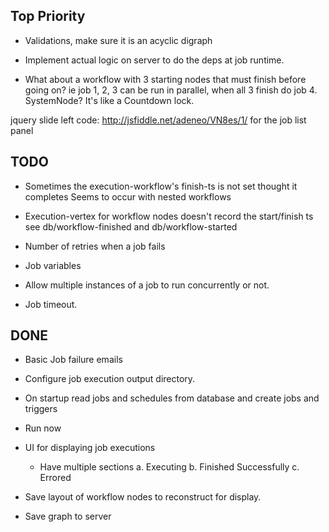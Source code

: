 Top Priority
-------------
* Validations, make sure it is an acyclic digraph
* Implement actual logic on server to do the deps at job runtime.


* What about a workflow with 3 starting nodes that must finish before going on?
  ie job 1, 2, 3 can be run in parallel, when all 3 finish do job 4.
  SystemNode? It's like a Countdown lock.


jquery slide left code: http://jsfiddle.net/adeneo/VN8es/1/
for the job list panel




## TODO
* Sometimes the execution-workflow's finish-ts is not set thought it completes
  Seems to occur with nested workflows

* Execution-vertex for workflow nodes doesn't record the start/finish ts
  see db/workflow-finished and db/workflow-started




* Number of retries when a job fails
* Job variables
* Allow multiple instances of a job to run concurrently or not.
* Job timeout.

## DONE
* Basic Job failure emails
* Configure job execution output directory.
* On startup read jobs and schedules from database and create jobs and triggers
* Run now
* UI for displaying job executions
  * Have multiple sections
    a. Executing
    b. Finished Successfully
    c. Errored

* Save layout of workflow nodes to reconstruct for display.
* Save graph to server
